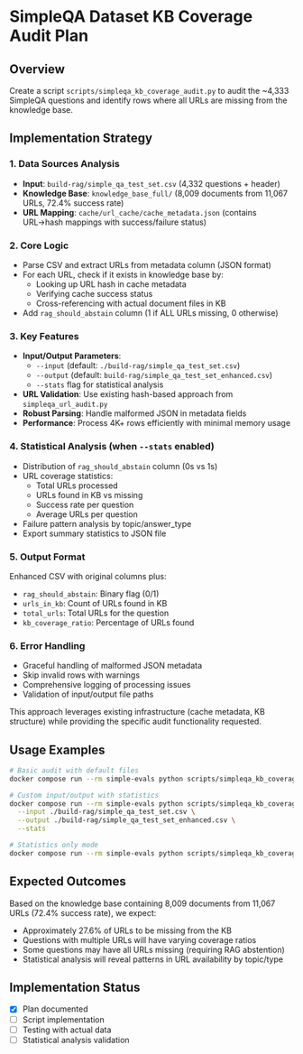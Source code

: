 # SimpleQA Dataset KB Coverage Audit Plan

## Overview
Create a script `scripts/simpleqa_kb_coverage_audit.py` to audit the ~4,333 SimpleQA questions and identify rows where all URLs are missing from the knowledge base.

## Implementation Strategy

### 1. Data Sources Analysis
- **Input**: `build-rag/simple_qa_test_set.csv` (4,332 questions + header)
- **Knowledge Base**: `knowledge_base_full/` (8,009 documents from 11,067 URLs, 72.4% success rate)
- **URL Mapping**: `cache/url_cache/cache_metadata.json` (contains URL→hash mappings with success/failure status)

### 2. Core Logic
- Parse CSV and extract URLs from metadata column (JSON format)
- For each URL, check if it exists in knowledge base by:
  - Looking up URL hash in cache metadata
  - Verifying cache success status
  - Cross-referencing with actual document files in KB
- Add `rag_should_abstain` column (1 if ALL URLs missing, 0 otherwise)

### 3. Key Features
- **Input/Output Parameters**:
  - `--input` (default: `./build-rag/simple_qa_test_set.csv`)
  - `--output` (default: `build-rag/simple_qa_test_set_enhanced.csv`)
  - `--stats` flag for statistical analysis
- **URL Validation**: Use existing hash-based approach from `simpleqa_url_audit.py`
- **Robust Parsing**: Handle malformed JSON in metadata fields
- **Performance**: Process 4K+ rows efficiently with minimal memory usage

### 4. Statistical Analysis (when `--stats` enabled)
- Distribution of `rag_should_abstain` column (0s vs 1s)
- URL coverage statistics:
  - Total URLs processed
  - URLs found in KB vs missing
  - Success rate per question
  - Average URLs per question
- Failure pattern analysis by topic/answer_type
- Export summary statistics to JSON file

### 5. Output Format
Enhanced CSV with original columns plus:
- `rag_should_abstain`: Binary flag (0/1)
- `urls_in_kb`: Count of URLs found in KB
- `total_urls`: Total URLs for the question
- `kb_coverage_ratio`: Percentage of URLs found

### 6. Error Handling
- Graceful handling of malformed JSON metadata
- Skip invalid rows with warnings
- Comprehensive logging of processing issues
- Validation of input/output file paths

This approach leverages existing infrastructure (cache metadata, KB structure) while providing the specific audit functionality requested.

## Usage Examples

```bash
# Basic audit with default files
docker compose run --rm simple-evals python scripts/simpleqa_kb_coverage_audit.py

# Custom input/output with statistics
docker compose run --rm simple-evals python scripts/simpleqa_kb_coverage_audit.py \
  --input ./build-rag/simple_qa_test_set.csv \
  --output ./build-rag/simple_qa_test_set_enhanced.csv \
  --stats

# Statistics only mode
docker compose run --rm simple-evals python scripts/simpleqa_kb_coverage_audit.py --stats
```

## Expected Outcomes

Based on the knowledge base containing 8,009 documents from 11,067 URLs (72.4% success rate), we expect:
- Approximately 27.6% of URLs to be missing from the KB
- Questions with multiple URLs will have varying coverage ratios
- Some questions may have all URLs missing (requiring RAG abstention)
- Statistical analysis will reveal patterns in URL availability by topic/type

## Implementation Status

- [x] Plan documented
- [ ] Script implementation
- [ ] Testing with actual data
- [ ] Statistical analysis validation